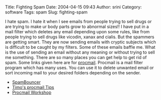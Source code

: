 Title: Fighting Spam
Date: 2004-04-15 09:43
Author: srini
Category: software
Tags: spam
Slug: fighting-spam

I hate spam. I hate it when I see emails from people trying to sell
drugs or are trying to make ur body parts grow to abnormal sizes!! I
have put in a mail filter which deletes any email depending upon some
rules, like from people trying to sell drugs like vicodin, xanax and
cialis. But the spammers are getting smart. They are now sending emails
with cryptic subjects which is difficult to be caught by my filters.
Some of these emails baffle me. What is the use of sending an email
without any meaning or without trying to sell me something. There are so
many places you can get help to get rid of spam. Some links given here
are for [procmail](http://www.procmail.org/). Procmail is a mail filter
program which has many uses. You can use it to delete unwanted email or
sort incoming mail to your desired folders depending on the sender.

-   [SpamBouncer](http://www.spambouncer.org/)
-   [Timo's procmail Tips](http://www.uwasa.fi/%7Ets/info/proctips.html)
-   [Procmail Workshop](http://www.stimpy.net/procmail/tutorial/)

